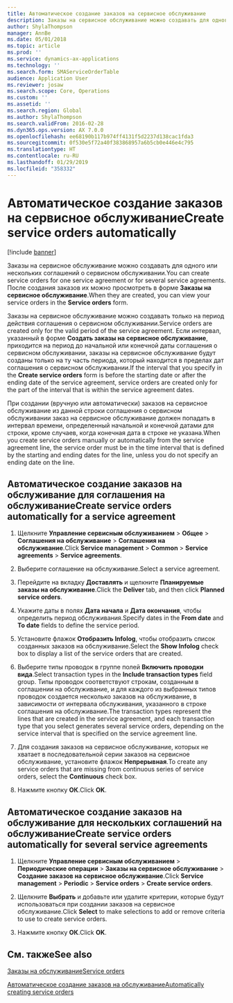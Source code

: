 ```yaml
---
title: Автоматическое создание заказов на сервисное обслуживание
description: Заказы на сервисное обслуживание можно создавать для одного или нескольких соглашений о сервисном обслуживании.
author: ShylaThompson
manager: AnnBe
ms.date: 05/01/2018
ms.topic: article
ms.prod: ''
ms.service: dynamics-ax-applications
ms.technology: ''
ms.search.form: SMAServiceOrderTable
audience: Application User
ms.reviewer: josaw
ms.search.scope: Core, Operations
ms.custom: ''
ms.assetid: ''
ms.search.region: Global
ms.author: ShylaThompson
ms.search.validFrom: 2016-02-28
ms.dyn365.ops.version: AX 7.0.0
ms.openlocfilehash: ee68190b117b974ff4131f5d2237d138cac1fda3
ms.sourcegitcommit: 0f530e5f72a40f383868957a6b5cb0e446e4c795
ms.translationtype: HT
ms.contentlocale: ru-RU
ms.lasthandoff: 01/29/2019
ms.locfileid: "358332"
---
```

# <a name="create-service-orders-automatically"></a><span data-ttu-id="c990f-103">Автоматическое создание заказов на сервисное обслуживание</span><span class="sxs-lookup"><span data-stu-id="c990f-103">Create service orders automatically</span></span>    

[!include [banner](../includes/banner.md)]


<span data-ttu-id="c990f-104">Заказы на сервисное обслуживание можно создавать для одного или нескольких соглашений о сервисном обслуживании.</span><span class="sxs-lookup"><span data-stu-id="c990f-104">You can create service orders for one service agreement or for several service agreements.</span></span> <span data-ttu-id="c990f-105">После создания заказов их можно просмотреть в форме **Заказы на сервисное обслуживание**.</span><span class="sxs-lookup"><span data-stu-id="c990f-105">When they are created, you can view your service orders in the **Service orders** form.</span></span>

<span data-ttu-id="c990f-106">Заказы на сервисное обслуживание можно создавать только на период действия соглашения о сервисном обслуживании.</span><span class="sxs-lookup"><span data-stu-id="c990f-106">Service orders are created only for the valid period of the service agreement.</span></span> <span data-ttu-id="c990f-107">Если интервал, указанный в форме **Создать заказы на сервисное обслуживание**, приходится на период до начальной или конечной даты соглашения о сервисном обслуживании, заказы на сервисное обслуживание будут созданы только на ту часть периода, который находится в пределах дат соглашения о сервисном обслуживании.</span><span class="sxs-lookup"><span data-stu-id="c990f-107">If the interval that you specify in the **Create service orders** form is before the starting date or after the ending date of the service agreement, service orders are created only for the part of the interval that is within the service agreement dates.</span></span>

<span data-ttu-id="c990f-108">При создании (вручную или автоматически) заказов на сервисное обслуживание из данной строки соглашения о сервисном обслуживании заказ на сервисное обслуживание должен попадать в интервал времени, определенный начальной и конечной датами для строки, кроме случаев, когда конечная дата в строке не указана.</span><span class="sxs-lookup"><span data-stu-id="c990f-108">When you create service orders manually or automatically from the service agreement line, the service order must be in the time interval that is defined by the starting and ending dates for the line, unless you do not specify an ending date on the line.</span></span>

## <a name="create-service-orders-automatically-for-a-service-agreement"></a><span data-ttu-id="c990f-109">Автоматическое создание заказов на обслуживание для соглашения на обслуживание</span><span class="sxs-lookup"><span data-stu-id="c990f-109">Create service orders automatically for a service agreement</span></span>

1.  <span data-ttu-id="c990f-110">Щелкните **Управление сервисным обслуживанием** \> **Общее** \> **Соглашения на обслуживание** \> **Соглашения на обслуживание**.</span><span class="sxs-lookup"><span data-stu-id="c990f-110">Click **Service management** \> **Common** \> **Service agreements** \> **Service agreements**.</span></span>

2.  <span data-ttu-id="c990f-111">Выберите соглашение на обслуживание.</span><span class="sxs-lookup"><span data-stu-id="c990f-111">Select a service agreement.</span></span>

3.  <span data-ttu-id="c990f-112">Перейдите на вкладку **Доставлять** и щелкните **Планируемые заказы на обслуживание**.</span><span class="sxs-lookup"><span data-stu-id="c990f-112">Click the **Deliver** tab, and then click **Planned service orders**.</span></span>

4.  <span data-ttu-id="c990f-113">Укажите даты в полях **Дата начала** и **Дата окончания**, чтобы определить период обслуживания.</span><span class="sxs-lookup"><span data-stu-id="c990f-113">Specify dates in the **From date** and **To date** fields to define the service period.</span></span>

5.  <span data-ttu-id="c990f-114">Установите флажок **Отобразить Infolog**, чтобы отобразить список созданных заказов на обслуживание.</span><span class="sxs-lookup"><span data-stu-id="c990f-114">Select the **Show Infolog** check box to display a list of the service orders that are created.</span></span>

6.  <span data-ttu-id="c990f-115">Выберите типы проводок в группе полей **Включить проводки вида**.</span><span class="sxs-lookup"><span data-stu-id="c990f-115">Select transaction types in the **Include transaction types** field group.</span></span> <span data-ttu-id="c990f-116">Типы проводок соответствуют строкам, созданным в соглашении на обслуживание, и для каждого из выбранных типов проводок создается несколько заказов на обслуживание, в зависимости от интервала обслуживания, указанного в строке соглашения на обслуживание.</span><span class="sxs-lookup"><span data-stu-id="c990f-116">The transaction types represent the lines that are created in the service agreement, and each transaction type that you select generates several service orders, depending on the service interval that is specified on the service agreement line.</span></span>

7.  <span data-ttu-id="c990f-117">Для создания заказов на сервисное обслуживание, которых не хватает в последовательной серии заказов на сервисное обслуживание, установите флажок **Непрерывная**.</span><span class="sxs-lookup"><span data-stu-id="c990f-117">To create any service orders that are missing from continuous series of service orders, select the **Continuous** check box.</span></span>

8.  <span data-ttu-id="c990f-118">Нажмите кнопку **ОК**.</span><span class="sxs-lookup"><span data-stu-id="c990f-118">Click **OK**.</span></span>

## <a name="create-service-orders-automatically-for-several-service-agreements"></a><span data-ttu-id="c990f-119">Автоматическое создание заказов на обслуживание для нескольких соглашений на обслуживание</span><span class="sxs-lookup"><span data-stu-id="c990f-119">Create service orders automatically for several service agreements</span></span>

1.  <span data-ttu-id="c990f-120">Щелкните **Управление сервисным обслуживанием** \> **Периодические операции** \> **Заказы на сервисное обслуживание** \> **Создание заказов на сервисное обслуживание**.</span><span class="sxs-lookup"><span data-stu-id="c990f-120">Click **Service management** \> **Periodic** \> **Service orders** \> **Create service orders**.</span></span>

2.  <span data-ttu-id="c990f-121">Щелкните **Выбрать** и добавьте или удалите критерии, которые будут использоваться при создании заказов на сервисное обслуживание.</span><span class="sxs-lookup"><span data-stu-id="c990f-121">Click **Select** to make selections to add or remove criteria to use to create service orders.</span></span>

3.  <span data-ttu-id="c990f-122">Нажмите кнопку **ОК**.</span><span class="sxs-lookup"><span data-stu-id="c990f-122">Click **OK**.</span></span>

## <a name="see-also"></a><span data-ttu-id="c990f-123">См. также</span><span class="sxs-lookup"><span data-stu-id="c990f-123">See also</span></span>

[<span data-ttu-id="c990f-124">Заказы на обслуживание</span><span class="sxs-lookup"><span data-stu-id="c990f-124">Service orders</span></span>](service-orders.md)

[<span data-ttu-id="c990f-125">Автоматическое создание заказов на обслуживание</span><span class="sxs-lookup"><span data-stu-id="c990f-125">Automatically creating service orders</span></span>](auto-create-service-orders.md)

  



